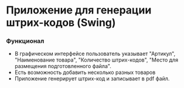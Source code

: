 # Приложение для генерации штрих-кодов (Swing)

### Функционал
* В графическом интерфейсе пользователь указывает "Артикул", "Наименование товара", "Количество штрих-кодов", "Место для размещения подготовленного файла".
* Есть возможность добавить несколько разных товаров
* Приложение генерирует штрих-код и записывает в pdf файл.
